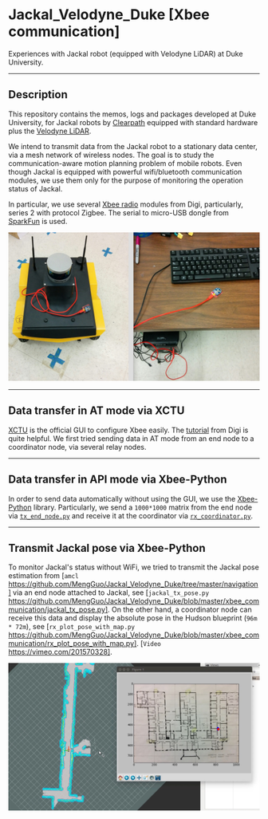 Jackal_Velodyne_Duke [Xbee communication]
========

Experiences with Jackal robot (equipped with Velodyne LiDAR) at Duke University.

-----
Description
-----
This repository contains the memos, logs and packages developed at Duke University, for Jackal robots by [Clearpath](https://www.clearpathrobotics.com) equipped with standard hardware plus the [Velodyne LiDAR](velodynelidar.com/).


We intend to transmit data from the Jackal robot to a stationary data center, via a mesh network of wireless nodes. The goal is to study the communication-aware motion planning problem of mobile robots.
Even though Jackal is equipped with powerful wifi/bluetooth communication modules, we use them only for the purpose of monitoring the operation status of Jackal.


In particular, we use several [Xbee radio](https://www.digi.com/) modules from Digi, particularly, series 2 with protocol Zigbee. The serial to micro-USB dongle from [SparkFun](https://www.sparkfun.com/products/11812)  is used.


  <p align="center">  
    <img src="https://github.com/MengGuo/Jackal_Velodyne_Duke/blob/master/xbee_communication/figures/xbee.jpg" width="700"/>
  </p>


-----
Data transfer in AT mode via XCTU
-----

[XCTU](https://www.digi.com/products/xbee-rf-solutions/xctu-software/xctu) is the official GUI to configure Xbee easily. The [tutorial](http://www.digi.com/resources/documentation/digidocs/90001458-13/default.htm) from Digi is quite helpful.
We first tried sending data in AT mode from an end node to a coordinator node, via several relay nodes. 


-----
Data transfer in API mode via Xbee-Python
-----

In order to send data automatically without using the GUI, we use the [Xbee-Python](https://python-xbee.readthedocs.io/en/latest/) library.
Particularly, we send a `1000*1000` matrix from the end node via [`tx_end_node.py`](https://github.com/MengGuo/Jackal_Velodyne_Duke/blob/master/xbee_communication/tx_end_node.py) and receive it at the coordinator via [`rx_coordinator.py`](https://github.com/MengGuo/Jackal_Velodyne_Duke/tree/master/xbee_communication).


-----
Transmit Jackal pose via Xbee-Python
-----

To monitor Jackal's status without WiFi, we tried to transmit the Jackal pose estimation from [`amcl` https://github.com/MengGuo/Jackal_Velodyne_Duke/tree/master/navigation] via an end node attached to Jackal, see [`jackal_tx_pose.py` https://github.com/MengGuo/Jackal_Velodyne_Duke/blob/master/xbee_communication/jackal_tx_pose.py].
On the other hand, a coordinator node can receive this data and display the absolute pose in the Hudson blueprint (`96m * 72m`), see [`rx_plot_pose_with_map.py` https://github.com/MengGuo/Jackal_Velodyne_Duke/blob/master/xbee_communication/rx_plot_pose_with_map.py]. [`Video` https://vimeo.com/201570328].

  <p align="center">  
    <img src="https://github.com/MengGuo/Jackal_Velodyne_Duke/blob/master/xbee_communication/figures/rviz_xbee_map.jpg" width="700"/>
  </p>

